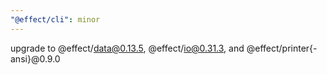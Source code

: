 ```yaml
---
"@effect/cli": minor
---
```


upgrade to @effect/data@0.13.5, @effect/io@0.31.3, and @effect/printer{-ansi}@0.9.0
